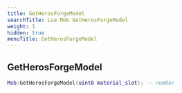 ```yaml
---
title: GetHerosForgeModel
searchTitle: Lua Mob GetHerosForgeModel
weight: 1
hidden: true
menuTitle: GetHerosForgeModel
---
```

## GetHerosForgeModel
```lua
Mob:GetHerosForgeModel(uint8 material_slot); -- number
```